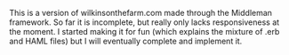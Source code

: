 This is a version of wilkinsonthefarm.com made through the Middleman framework. So far it is incomplete, but really only
 lacks responsiveness at the moment. I started making it for fun (which explains the mixture of .erb and HAML files) but
  I will eventually complete and implement it.